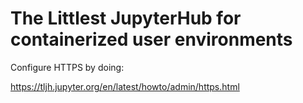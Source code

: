 # The Littlest JupyterHub for containerized user environments

Configure HTTPS by doing:

https://tljh.jupyter.org/en/latest/howto/admin/https.html
